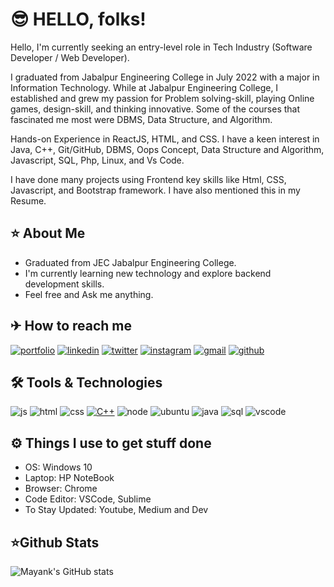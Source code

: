 
# 😎 HELLO, folks! 

Hello, I'm currently seeking an entry-level role in Tech Industry (Software Developer / Web Developer).

I graduated from Jabalpur Engineering College in July 2022 with a major in Information Technology. While at Jabalpur Engineering College, I established and grew my passion for Problem solving-skill, playing Online games, design-skill, and thinking innovative. Some of the courses that fascinated me most were DBMS, Data Structure, and Algorithm. 

Hands-on Experience in ReactJS, HTML, and CSS.
I have a keen interest in Java, C++, Git/GitHub, DBMS, Oops Concept, Data Structure and Algorithm, Javascript, SQL, Php, Linux, and Vs Code.

I have done many projects using Frontend key skills like Html, CSS, Javascript, and Bootstrap framework. I have also mentioned this in my Resume.


## ⭐ About Me 

- Graduated from JEC Jabalpur Engineering College.
- I'm currently learning new technology and explore backend development skills.
- Feel free and Ask me anything.

  
## ✈ How to reach me 
[![portfolio](https://img.shields.io/badge/my_portfolio-000?style=for-the-badge&logo=ko-fi&logoColor=white)](https://mayank2101.github.io/myweb/)
 [![linkedin](https://img.shields.io/badge/linkedin-0A66C2?style=for-the-badge&logo=linkedin&logoColor=white)](https://www.linkedin.com/in/themayankkahar//)
[![twitter](https://img.shields.io/badge/twitter-1DA1F2?style=for-the-badge&logo=twitter&logoColor=white)](https://twitter.com/mynk__1/)
[![instagram](https://img.shields.io/badge/instgram-bc2a8d?style=for-the-badge&logo=instagram&logoColor=white)](https://www.instagram.com/lovexception//)
[![gmail](https://img.shields.io/badge/mail-bb001b?style=for-the-badge&logo=gmail&logoColor=white)](https://mayankkahar1997@gmail.com/)
[![github](https://img.shields.io/badge/GitHub-100000?style=for-the-badge&logo=github&logoColor=white)](https://github.com/mayank2101/)

## 🛠 Tools & Technologies

![js](https://camo.githubusercontent.com/da839b79b282a7658a172f07e13496fb18bcf9fa624d061def0e80f47a68ff1d/68747470733a2f2f696d672e69636f6e73382e636f6d2f636f6c6f722f34382f3030303030302f6a6176617363726970742e706e67)
![html](https://camo.githubusercontent.com/91624b4794cb98081ea55063865721be4b4399472c81e66b89b37fd07aad1d92/68747470733a2f2f696d672e69636f6e73382e636f6d2f636f6c6f722f34382f3030303030302f68746d6c2d352e706e67)
![css](https://camo.githubusercontent.com/dc75aee770dff630309493116eeebd6a39c7042e4e94780a5e6c8f107bebe76f/68747470733a2f2f696d672e69636f6e73382e636f6d2f636f6c6f722f34382f3030303030302f637373332e706e67)
[![C++](https://i.imgur.com/Ao2P8iG.png)](https://isocpp.org/)
![node](https://camo.githubusercontent.com/03899ca15bc7682cad570e2638be85926777122dce4b90151d5efc897660d5cd/68747470733a2f2f696d672e69636f6e73382e636f6d2f636f6c6f722f34382f3030303030302f6e6f64656a732e706e67)
![ubuntu](https://camo.githubusercontent.com/d493542b4bf441bcd7cbaa220d12a16196e5c9e94c2a0c5dc110135c5c65b837/68747470733a2f2f696d672e69636f6e73382e636f6d2f636f6c6f722f34382f3030303030302f7562756e74752e706e67)
![java](https://img.shields.io/badge/Java-ED8B00?style=for-the-badge&logo=java&logoColor=white)
![sql](https://img.shields.io/badge/MySQL-00000F?style=for-the-badge&logo=mysql&logoColor=white)
![vscode](https://camo.githubusercontent.com/2f7d9c653bd1edd735b3db07d7c4b47ae45959e17c14053fa4f543ac93cc1a8c/68747470733a2f2f696d672e69636f6e73382e636f6d2f636f6c6f722f34382f3030303030302f76697375616c2d73747564696f2d636f64652d323031392e706e67)

## ⚙ Things I use to get stuff done

- OS: Windows 10
- Laptop: HP NoteBook
- Browser: Chrome
- Code Editor: VSCode, Sublime
- To Stay Updated: Youtube, Medium and Dev

## ⭐Github Stats

![Mayank's GitHub stats](https://github-readme-stats.vercel.app/api?username=mayank2101&show_icons=true&theme=radical)





  
